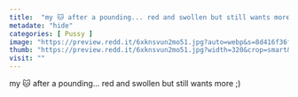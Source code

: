 ```yaml
---
title:  "my 🐱 after a pounding... red and swollen but still wants more ;)"
metadate: "hide"
categories: [ Pussy ]
image: "https://preview.redd.it/6xknsvun2mo51.jpg?auto=webp&s=8d416f36fd385615045f5d06edb0abbd3256c261"
thumb: "https://preview.redd.it/6xknsvun2mo51.jpg?width=320&crop=smart&auto=webp&s=0605b5411a58ef36ac9375624e075033bc27ec01"
visit: ""
---
```

my 🐱 after a pounding... red and swollen but still wants more ;)
